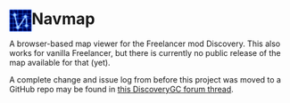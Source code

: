 # Navmap<img height="40" align="left" src="https://github.com/AudunVN/Navmap/blob/gh-pages/favicon.png">
A browser-based map viewer for the Freelancer mod Discovery. This also works for vanilla Freelancer, but there is currently no public release of the map available for that (yet).

A complete change and issue log from before this project was moved to a GitHub repo may be found in  [this DiscoveryGC forum thread](http://discoverygc.com/forums/showthread.php?tid=132266&pid=1700007#pid1700007).
